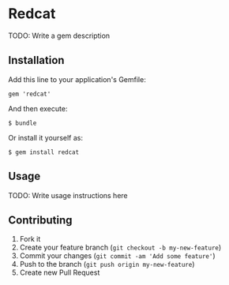# Redcat

TODO: Write a gem description

## Installation

Add this line to your application's Gemfile:

    gem 'redcat'

And then execute:

    $ bundle

Or install it yourself as:

    $ gem install redcat

## Usage

TODO: Write usage instructions here

## Contributing

1. Fork it
2. Create your feature branch (`git checkout -b my-new-feature`)
3. Commit your changes (`git commit -am 'Add some feature'`)
4. Push to the branch (`git push origin my-new-feature`)
5. Create new Pull Request
